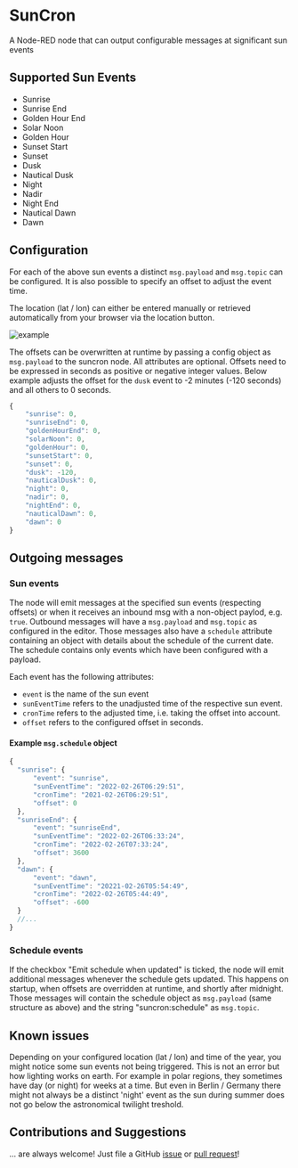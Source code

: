# SunCron

A Node-RED node that can output configurable messages at significant sun events

## Supported Sun Events

- Sunrise
- Sunrise End
- Golden Hour End
- Solar Noon
- Golden Hour
- Sunset Start
- Sunset
- Dusk
- Nautical Dusk
- Night
- Nadir
- Night End
- Nautical Dawn
- Dawn

## Configuration

For each of the above sun events a distinct `msg.payload` and `msg.topic` can be configured. It is also possible to specify an offset to adjust the event time.

The location (lat / lon) can either be entered manually or retrieved automatically from your browser via the location button.

![example](docs/config.png)

The offsets can be overwritten at runtime by passing a config object as `msg.payload` to the suncron node. All attributes are optional. Offsets need to be expressed in seconds as positive or negative integer values. Below example adjusts the offset for the `dusk` event to -2 minutes (-120 seconds) and all others to 0 seconds.

```javascript
{
    "sunrise": 0,
    "sunriseEnd": 0,
    "goldenHourEnd": 0,
    "solarNoon": 0,
    "goldenHour": 0,
    "sunsetStart": 0,
    "sunset": 0,
    "dusk": -120,
    "nauticalDusk": 0,
    "night": 0,
    "nadir": 0,
    "nightEnd": 0,
    "nauticalDawn": 0,
    "dawn": 0
}
```

## Outgoing messages

### Sun events

The node will emit messages at the specified sun events (respecting offsets) or when it receives an inbound msg with a non-object paylod, e.g. `true`. Outbound messages will have a `msg.payload` and `msg.topic` as configured in the editor. Those messages also have a `schedule` attribute containing an object with details about the schedule of the current date. The schedule contains only events which have been configured with a payload.

Each event has the following attributes:

- `event` is the name of the sun event
- `sunEventTime` refers to the unadjusted time of the respective sun event.
- `cronTime` refers to the adjusted time, i.e. taking the offset into account.
- `offset` refers to the configured offset in seconds.

#### Example `msg.schedule` object

```javascript
{
  "sunrise": {
      "event": "sunrise",
      "sunEventTime": "2022-02-26T06:29:51",
      "cronTime": "2021-02-26T06:29:51",
      "offset": 0
  },
  "sunriseEnd": {
      "event": "sunriseEnd",
      "sunEventTime": "2022-02-26T06:33:24",
      "cronTime": "2022-02-26T07:33:24",
      "offset": 3600
  },
  "dawn": {
      "event": "dawn",
      "sunEventTime": "20221-02-26T05:54:49",
      "cronTime": "2022-02-26T05:44:49",
      "offset": -600
  }
  //...
}
```

### Schedule events

If the checkbox "Emit schedule when updated" is ticked, the node will emit additional messages whenever the schedule gets updated. This happens on startup, when offsets are overridden at runtime, and shortly after midnight. Those messages will contain the schedule object as `msg.payload` (same structure as above) and the string "suncron:schedule" as `msg.topic`.

## Known issues

Depending on your configured location (lat / lon) and time of the year, you might notice some sun events not being triggered. This is not an error but how lighting works on earth. For example in polar regions, they sometimes have day (or night) for weeks at a time. But even in Berlin / Germany there might not always be a distinct 'night' event as the sun during summer does not go below the astronomical twilight treshold.

## Contributions and Suggestions

... are always welcome! Just file a GitHub [issue](https://github.com/csuermann/node-red-contrib-suncron/issues) or [pull request](https://github.com/csuermann/node-red-contrib-suncron/pulls)!
